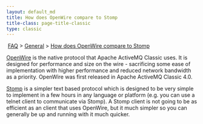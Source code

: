 ```yaml
---
layout: default_md
title: How does OpenWire compare to Stomp 
title-class: page-title-classic
type: classic
---
```


 [FAQ](faq) > [General](general) > [How does OpenWire compare to Stomp](how-does-openwire-compare-to-stomp)


[OpenWire](openwire) is the native protocol that Apache ActiveMQ Classic uses. It is designed for performance and size on the wire - sacrificing some ease of implementation with higher performance and reduced network bandwidth as a priority. OpenWire was first released in Apache ActiveMQ Classic 4.0.

[Stomp](stomp) is a simpler text based protocol which is designed to be very simple to implement in a few hours in any language or platform (e.g. you can use a telnet client to communicate via Stomp). A Stomp client is not going to be as efficient as an client that uses OpenWire, but it much simpler so you can generally be up and running with it much quicker.

